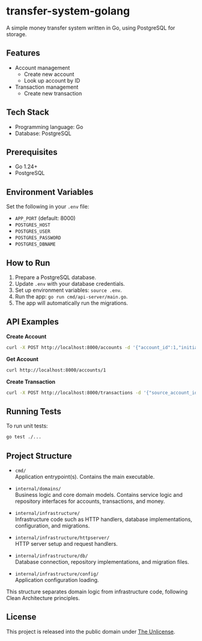 # transfer-system-golang

A simple money transfer system written in Go, using PostgreSQL for storage.

## Features
- Account management
    - Create new account
    - Look up account by ID
- Transaction management
    - Create new transaction

## Tech Stack
- Programming language: Go
- Database: PostgreSQL

## Prerequisites
- Go 1.24+
- PostgreSQL

## Environment Variables
Set the following in your `.env` file:
- `APP_PORT` (default: 8000)
- `POSTGRES_HOST`
- `POSTGRES_USER`
- `POSTGRES_PASSWORD`
- `POSTGRES_DBNAME`

## How to Run
1. Prepare a PostgreSQL database.
2. Update `.env` with your database credentials.
3. Set up environment variables: `source .env`.
4. Run the app: `go run cmd/api-server/main.go`.
5. The app will automatically run the migrations.

## API Examples

**Create Account**
```sh
curl -X POST http://localhost:8000/accounts -d '{"account_id":1,"initial_balance":"100.00"}' -H "Content-Type: application/json"
```

**Get Account**
```sh
curl http://localhost:8000/accounts/1
```

**Create Transaction**
```sh
curl -X POST http://localhost:8000/transactions -d '{"source_account_id":1,"destination_account_id":2,"amount":"10.00"}' -H "Content-Type: application/json"
```

## Running Tests

To run unit tests:
```sh
go test ./...
```

## Project Structure

- `cmd/`  
  Application entrypoint(s). Contains the main executable.

- `internal/domains/`  
  Business logic and core domain models. Contains service logic and repository interfaces for accounts, transactions, and money.

- `internal/infrastructure/`  
  Infrastructure code such as HTTP handlers, database implementations, configuration, and migrations.

- `internal/infrastructure/httpserver/`  
  HTTP server setup and request handlers.

- `internal/infrastructure/db/`  
  Database connection, repository implementations, and migration files.

- `internal/infrastructure/config/`  
  Application configuration loading.

This structure separates domain logic from infrastructure code, following Clean Architecture principles.

## License
This project is released into the public domain under [The Unlicense](LICENSE).